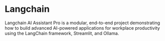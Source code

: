 # Langchain
Langchain AI Assistant Pro is a modular, end-to-end project demonstrating how to build advanced AI-powered applications for workplace productivity using the LangChain framework, Streamlit, and Ollama.
